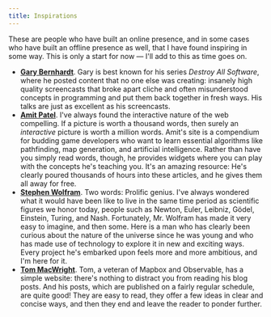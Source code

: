 ```yaml
---
title: Inspirations
---
```


These are people who have built an online presence,
and in some cases who have built an offline presence as well,
that I have found inspiring in some way.
This is only a start for now —
I'll add to this as time goes on.

* **[Gary Bernhardt](https://www.destroyallsoftware.com)**.
  Gary is best known for his series *Destroy All Software*,
  where he posted content that no one else was creating:
  insanely high quality screencasts
  that broke apart cliche and often misunderstood concepts in programming
  and put them back together in fresh ways.
  His talks are just as excellent as his screencasts.
* **[Amit Patel](https://www.redblobgames.com/)**.
  I've always found the interactive nature of the web compelling.
  If a picture is worth a thousand words,
  then surely an *interactive* picture is worth a million words.
  Amit's site is a compendium for budding game developers
  who want to learn essential algorithms like pathfinding, map generation, and artificial intelligence.
  Rather than have you simply read words, though,
  he provides widgets where you can play with the concepts he's teaching you.
  It's an amazing resource:
  He's clearly poured thousands of hours into these articles,
  and he gives them all away for free.
* **[Stephen Wolfram](https://www.stephenwolfram.com/)**.
  Two words: Prolific genius.
  I've always wondered what it would have been like
  to live in the same time period as scientific figures we honor today,
  people such as Newton, Euler, Leibniz, Gödel, Einstein, Turing, and Nash.
  Fortunately, Mr. Wolfram has made it very easy to imagine, and then some.
  Here is a man who has clearly been curious about the nature of the universe since he was young
  and who has made use of technology to explore it in new and exciting ways.
  Every project he's embarked upon feels more and more ambitious,
  and I'm here for it.
* **[Tom MacWright](https://macwright.com/)**.
  Tom, a veteran of Mapbox and Observable, has a simple website:
  there's nothing to distract you from reading his blog posts.
  And his posts, which are published on a fairly regular schedule, are quite good!
  They are easy to read,
  they offer a few ideas in clear and concise ways,
  and then they end and leave the reader to ponder further.
